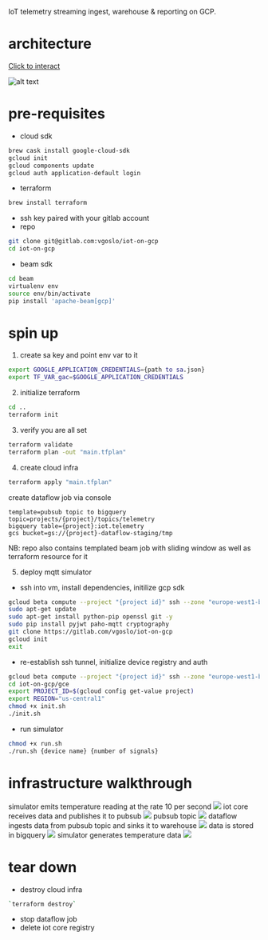 IoT telemetry streaming ingest, warehouse & reporting on GCP.

# architecture

[Click to interact](https://arcentry.com/app/embed.html?id=d16af169-924f-4cc6-8e05-d47ff49298b9&key=762f473ebf01b9181b61ff4dd041132d&live=true&camera=0_13.3518_8.08_-0.7854_0.6155_0.5236_343.8186_450_370.2461&hideViewControls=0)

![alt text](assets/architecture.png "Architecture diagram")

# pre-requisites

- cloud sdk  
```bash
brew cask install google-cloud-sdk
gcloud init
gcloud components update
gcloud auth application-default login
```
- terraform
```bash
brew install terraform
```
- ssh key paired with your gitlab account
- repo
```bash
git clone git@gitlab.com:vgoslo/iot-on-gcp
cd iot-on-gcp
```
- beam sdk
```bash
cd beam
virtualenv env
source env/bin/activate
pip install 'apache-beam[gcp]'
```

# spin up

1. create sa key and point env var to it
```bash
export GOOGLE_APPLICATION_CREDENTIALS={path to sa.json}
export TF_VAR_gac=$GOOGLE_APPLICATION_CREDENTIALS
```

2. initialize terraform
```bash
cd ..
terraform init
```

3. verify you are all set
```bash
terraform validate
terraform plan -out "main.tfplan"
```

4. create cloud infra
```bash
terraform apply "main.tfplan"
```
create dataflow job via console
```
template=pubsub topic to bigquery
topic=projects/{project}/topics/telemetry
bigquery table={project}:iot.telemetry
gcs bucket=gs://{project}-dataflow-staging/tmp
```

NB: repo also contains templated beam job with sliding window as well as terraform resource for it

5. deploy mqtt simulator
- ssh into vm, install dependencies, initilize gcp sdk
```bash
gcloud beta compute --project "{project id}" ssh --zone "europe-west1-b" "mqtt-client-{random id}"
sudo apt-get update
sudo apt-get install python-pip openssl git -y
sudo pip install pyjwt paho-mqtt cryptography
git clone https://gitlab.com/vgoslo/iot-on-gcp
gcloud init
exit
```
- re-establish ssh tunnel, initialize device registry and auth
```bash
gcloud beta compute --project "{project id}" ssh --zone "europe-west1-b" "mqtt-client-{random id}"
cd iot-on-gcp/gce
export PROJECT_ID=$(gcloud config get-value project)
export REGION="us-central1"
chmod +x init.sh
./init.sh
```
- run simulator
```bash
chmod +x run.sh
./run.sh {device name} {number of signals}
```

# infrastructure walkthrough
simulator emits temperature reading at the rate 10 per second
![](assets/vm.png)
iot core receives data and publishes it to pubsub
![](assets/iot.png)
pubsub topic
![](assets/ps.png)
dataflow ingests data from pubsub topic and sinks it to warehouse
![](assets/df.png)
data is stored in bigquery
![](assets/bq.png)
simulator generates temperature data
![](assets/ds.png)

# tear down

- destroy cloud infra
```bash
`terraform destroy`
```
- stop dataflow job
- delete iot core registry
